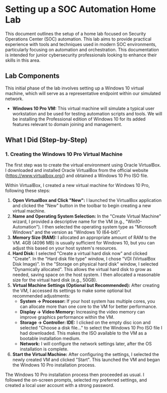 <h1>Setting up a SOC Automation Home Lab</h1>

<p>This document outlines the setup of a home lab focused on Security Operations Center (SOC) automation. This lab aims to provide practical experience with tools and techniques used in modern SOC environments, particularly focusing on automation and orchestration. This documentation is intended for junior cybersecurity professionals looking to enhance their skills in this area.</p>

<h2>Lab Components</h2>

<p>This initial phase of the lab involves setting up a Windows 10 virtual machine, which will serve as a representative endpoint within our simulated network.</p>

<ul>
    <li><strong>Windows 10 Pro VM:</strong> This virtual machine will simulate a typical user workstation and be used for testing automation scripts and tools. We will be installing the Professional edition of Windows 10 for its added features relevant to domain joining and management.</li>
</ul>

<h2>What I Did (Step-by-Step)</h2>

<h3>1. Creating the Windows 10 Pro Virtual Machine</h3>

<p>The first step was to create the virtual environment using Oracle VirtualBox. I downloaded and installed Oracle VirtualBox from the official website (<a href="https://www.virtualbox.org/">https://www.virtualbox.org/</a>) and obtained a Windows 10 Pro ISO file.</p>

<p>Within VirtualBox, I created a new virtual machine for Windows 10 Pro, following these steps:</p>

<ol>
    <li><strong>Open VirtualBox and Click "New":</strong> I launched the VirtualBox application and clicked the "New" button in the toolbar to begin creating a new virtual machine.</li>
    <li><strong>Name and Operating System Selection:</strong> In the "Create Virtual Machine" wizard, I provided a descriptive name for the VM (e.g., "Win10-Automation"). I then selected the operating system type as "Microsoft Windows" and the version as "Windows 10 (64-bit)".</li>
    <li><strong>Memory Size (RAM):</strong> I allocated an appropriate amount of RAM to the VM. 4GB (4096 MB) is usually sufficient for Windows 10, but you can adjust this based on your host system's resources.</li>
    <li><strong>Hard Disk:</strong> I selected "Create a virtual hard disk now" and clicked "Create". In the "Hard disk file type" window, I chose "VDI (VirtualBox Disk Image)". In the "Storage on physical hard disk" window, I selected "Dynamically allocated". This allows the virtual hard disk to grow as needed, saving space on the host system. I then allocated a reasonable size for the virtual hard disk (e.g., 50GB).</li>
    <li><strong>Virtual Machine Settings (Optional but Recommended):</strong> After creating the VM, I accessed its settings to make some optional but recommended adjustments:
        <ul>
            <li><strong>System -> Processor:</strong> If your host system has multiple cores, you can allocate more than one core to the VM for better performance.</li>
            <li><strong>Display -> Video Memory:</strong> Increasing the video memory can improve graphics performance within the VM.</li>
            <li><strong>Storage -> Controller: IDE:</strong> I clicked on the empty disc icon and selected "Choose a disk file..." to select the Windows 10 Pro ISO file I had downloaded. This makes the ISO available to the VM as a bootable installation medium.</li>
            <li><strong>Network:</strong> I will configure the network settings later, after the OS installation is complete.</li>
        </ul>
    </li>
    <li><strong>Start the Virtual Machine:</strong> After configuring the settings, I selected the newly created VM and clicked "Start". This launched the VM and began the Windows 10 Pro installation process.</li>
</ol>

<p>The Windows 10 Pro installation process then proceeded as usual. I followed the on-screen prompts, selected my preferred settings, and created a local user account with a strong password.</p>
